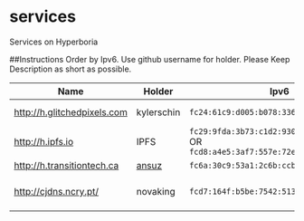# services
Services on Hyperboria

##Instructions 
Order by Ipv6. Use github username for holder. Please Keep Description as short as possible.

Name | Holder | Ipv6 | Description
--- | --- | --- | ---
http://h.glitchedpixels.com | kylerschin | `fc24:61c9:d005:b078:3365:bd30:f4db:55c4` | Blog of Kyler Chin
http://h.ipfs.io | IPFS | `fc29:9fda:3b73:c1d2:9302:31e3:964c:144c` OR `fcd8:a4e5:3af7:557e:72e5:f9d1:a599:e329` | IPFS on Hyperboria
http://h.transitiontech.ca | [ansuz](https://keybase.io/ansuz) | `fc6a:30c9:53a1:2c6b:ccbf:1261:2aef:45d3` | ansuz' blog
http://cjdns.ncry.pt/ | novaking | `fcd7:164f:b5be:7542:513b:3661:3d4f:3601` | encrypted paste service

